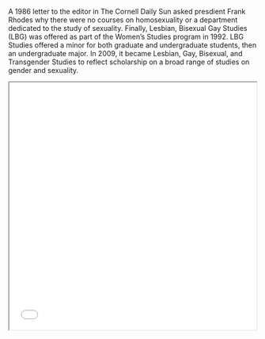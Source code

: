 A 1986 letter to the editor in The Cornell Daily Sun asked presdient Frank Rhodes why there were no courses on homosexuality or a department dedicated to the study of sexuality. Finally, Lesbian, Bisexual Gay Studies (LBG) was offered as part of the Women’s Studies program in 1992. LBG Studies offered a minor for both graduate and undergraduate students, then an undergraduate major. In 2009, it became Lesbian, Gay, Bisexual, and Transgender Studies to reflect scholarship on a broad range of studies on gender and sexuality.

<iframe src="gay-ithaca-map.html" height="500" width="500"></iframe>
